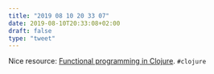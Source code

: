 ```yaml
---
title: "2019 08 10 20 33 07"
date: 2019-08-10T20:33:08+02:00
draft: false
type: "tweet"
---
```

Nice resource: [Functional programming in Clojure](https://iloveponies.github.io/120-hour-epic-sax-marathon/index.html). `#clojure`
